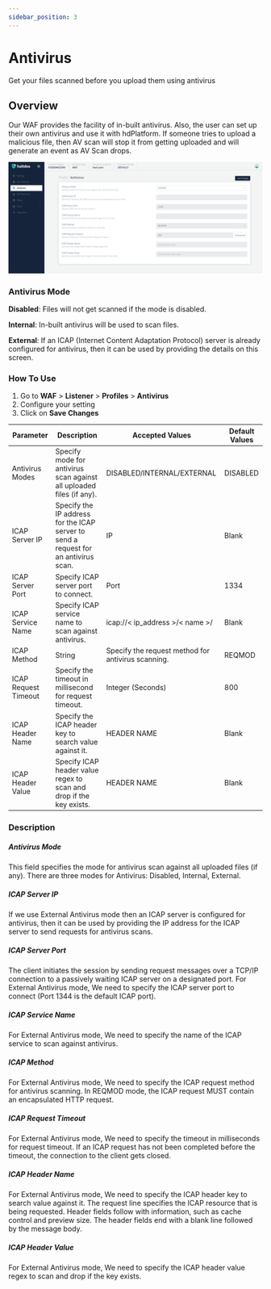 ```yaml
---
sidebar_position: 3
---
```


# Antivirus 
Get your files scanned before you upload them using antivirus

## Overview
Our WAF provides the facility of in-built antivirus. Also, the user can set up their own antivirus and use it with hdPlatform. If someone tries to upload a malicious file, then AV scan will stop it from getting uploaded and will generate an event as AV Scan drops.

![Antivirus](/img/waf/v2/profile_antivirus.png)

### Antivirus Mode 
**Disabled**: Files will not get scanned if the mode is disabled.

**Internal**: In-built antivirus will be used to scan files.

**External**: If an ICAP (Internet Content Adaptation Protocol) server is already configured for antivirus, then it can be used by providing the details on this screen.

### How To Use 
1. Go to **WAF** > **Listener** > **Profiles** > **Antivirus**
2. Configure your setting 
3. Click on **Save Changes**

Parameter | Description |Accepted Values      | Default Values | 
| ----------- | ----------- | ------------------| ----------|
| Antivirus Modes | Specify mode for antivirus scan against all uploaded files (if any). |DISABLED/INTERNAL/EXTERNAL       | DISABLED |
| ICAP Server IP | Specify the IP address for the ICAP server to send a request for an antivirus scan. | IP | Blank |
| ICAP Server Port | Specify ICAP server port to connect.| Port | 1334 |
| ICAP Service Name | Specify ICAP service name to scan against antivirus. | icap://< ip_address >/< name >/   | Blank |
| ICAP Method| String | Specify the request method for antivirus scanning.| REQMOD |
| ICAP Request Timeout | Specify the timeout in millisecond for request timeout. | Integer (Seconds) | 800 |
| ICAP Header Name | Specify the ICAP header key to search value against it.| HEADER NAME | Blank |
| ICAP Header Value | Specify ICAP header value regex to scan and drop if the key exists. | HEADER NAME | Blank |

### Description
##### **Antivirus Mode**
This field specifies the mode for antivirus scan against all uploaded files (if any). There are three modes for Antivirus: Disabled, Internal, External.

##### **ICAP Server IP**
If we use External Antivirus mode then an ICAP server is configured for antivirus, then it can be used by providing the IP address for the ICAP server to send requests for antivirus scans.

##### **ICAP Server Port**
The client initiates the session by sending request messages over a TCP/IP connection to a passively waiting ICAP server on a designated port. For External Antivirus mode, We need to specify the ICAP server port to connect (Port 1344 is the default ICAP port).

##### **ICAP Service Name**
For External Antivirus mode, We need to specify the name of the ICAP service to scan against antivirus.

##### **ICAP Method**
For External Antivirus mode, We need to specify the ICAP request method for antivirus scanning. In REQMOD mode, the ICAP request MUST contain an encapsulated HTTP request.

##### **ICAP Request Timeout**
For External Antivirus mode, We need to specify the timeout in milliseconds for request timeout. If an ICAP request has not been completed before the timeout, the connection to the client gets closed.

##### **ICAP Header Name**
For External Antivirus mode, We need to specify the ICAP header key to search value against it. The request line specifies the ICAP resource that is being requested. Header fields follow with information, such as cache control and preview size. The header fields end with a blank line followed by the message body.

##### **ICAP Header Value**
For External Antivirus mode, We need to specify the ICAP header value regex to scan and drop if the key exists.
